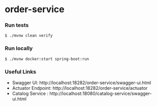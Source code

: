 # order-service

### Run tests
`$ ./mvnw clean verify`

### Run locally
`$ ./mvnw docker:start spring-boot:run`


### Useful Links
* Swagger UI: http://localhost:18282/order-service/swagger-ui.html
* Actuator Endpoint: http://localhost:18282/order-service/actuator
* Catalog Service : http://localhost:18080/catalog-service/swagger-ui.html

